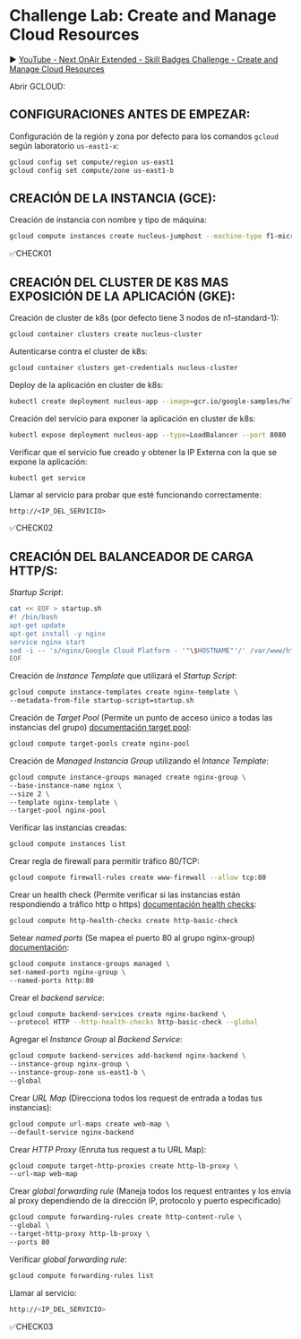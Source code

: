 # Challenge Lab: Create and Manage Cloud Resources

▶️ 
[YouTube - Next OnAir Extended - Skill Badges Challenge - Create and Manage Cloud Resources
](https://www.youtube.com/watch?v=1uFZUz8nlxA)

Abrir GCLOUD:

## CONFIGURACIONES ANTES DE EMPEZAR:

Configuración de la región y zona por defecto para los comandos `gcloud` según laboratorio `us-east1-x`:

```sh
gcloud config set compute/region us-east1
gcloud config set compute/zone us-east1-b
```

## CREACIÓN DE LA INSTANCIA (GCE):

Creación de instancia con nombre y tipo de máquina:

```sh
gcloud compute instances create nucleus-jumphost --machine-type f1-micro
```

✅CHECK01

## CREACIÓN DEL CLUSTER DE K8S MAS EXPOSICIÓN DE LA APLICACIÓN (GKE):

Creación de cluster de k8s (por defecto tiene 3 nodos de n1-standard-1):

```sh
gcloud container clusters create nucleus-cluster
```

Autenticarse contra el cluster de k8s:

```sh
gcloud container clusters get-credentials nucleus-cluster
```

Deploy de la aplicación en cluster de k8s:

```sh
kubectl create deployment nucleus-app --image=gcr.io/google-samples/hello-app:2.0
```

Creación del servicio para exponer la aplicación en cluster de k8s:

```sh
kubectl expose deployment nucleus-app --type=LoadBalancer --port 8080
```

Verificar que el servicio fue creado y obtener la IP Externa con la que se expone la aplicación:

```sh
kubectl get service
```

Llamar al servicio para probar que esté funcionando correctamente:

```
http://<IP_DEL_SERVICIO>
```

✅CHECK02

## CREACIÓN DEL BALANCEADOR DE CARGA HTTP/S:

*Startup Script*:

```sh
cat << EOF > startup.sh
#! /bin/bash
apt-get update
apt-get install -y nginx
service nginx start
sed -i -- 's/nginx/Google Cloud Platform - '"\$HOSTNAME"'/' /var/www/html/index.nginx-debian.html
EOF
```

Creación de *Instance Template* que utilizará el *Startup Script*:

```sh
gcloud compute instance-templates create nginx-template \
--metadata-from-file startup-script=startup.sh
```

Creación de *Target Pool* (Permite un punto de acceso único a todas las instancias del grupo) [documentación target pool](https://cloud.google.com/load-balancing/docs/target-pools):

```sh
gcloud compute target-pools create nginx-pool
```

Creación de *Managed Instancia Group* utilizando el *Intance Template*:

```sh
gcloud compute instance-groups managed create nginx-group \
--base-instance-name nginx \
--size 2 \
--template nginx-template \
--target-pool nginx-pool
```

Verificar las instancias creadas:

```sh
gcloud compute instances list
```

Crear regla de firewall para permitir tráfico 80/TCP:

```sh
gcloud compute firewall-rules create www-firewall --allow tcp:80
```

Crear un health check (Permite verificar si las instancias están respondiendo a tráfico http o https) [documentación health checks](https://cloud.google.com/load-balancing/docs/health-checks):

```sh
gcloud compute http-health-checks create http-basic-check
```

Setear *named ports* (Se mapea el puerto 80 al grupo nginx-group) [documentación](https://blog.realkinetic.com/http-to-https-using-google-cloud-load-balancer-dda57ac97c):

```sh
gcloud compute instance-groups managed \
set-named-ports nginx-group \
--named-ports http:80
 ```

Crear el *backend service*:

```sh
gcloud compute backend-services create nginx-backend \
--protocol HTTP --http-health-checks http-basic-check --global
```

Agregar el *Instance Group* al *Backend Service*:

```sh
gcloud compute backend-services add-backend nginx-backend \
--instance-group nginx-group \
--instance-group-zone us-east1-b \
--global
```

Crear *URL Map* (Direcciona todos los request de entrada a todas tus instancias):

```sh
gcloud compute url-maps create web-map \
--default-service nginx-backend
```

Crear *HTTP Proxy* (Enruta tus request a tu URL Map):

```sh
gcloud compute target-http-proxies create http-lb-proxy \
--url-map web-map
```

Crear *global forwarding rule* (Maneja todos los request entrantes y los envía al proxy dependiendo de la dirección IP, protocolo y puerto especificado)

```sh
gcloud compute forwarding-rules create http-content-rule \
--global \
--target-http-proxy http-lb-proxy \
--ports 80
```

Verificar *global forwarding rule*:

```sh
gcloud compute forwarding-rules list
```

Llamar al servicio:

```sh
http://<IP_DEL_SERVICIO>
```

✅CHECK03
